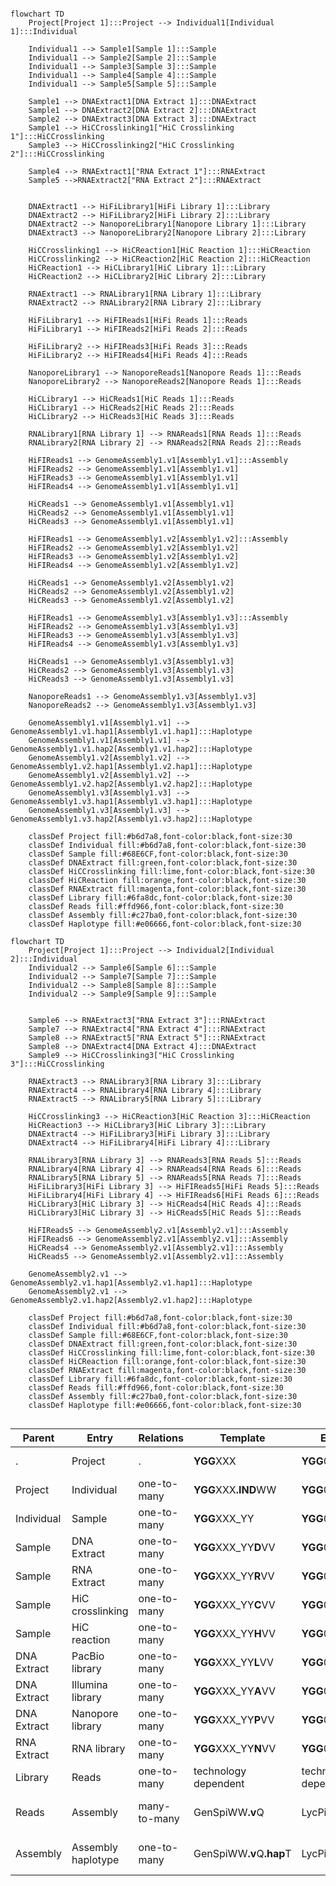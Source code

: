 ```mermaid

flowchart TD
    Project[Project 1]:::Project --> Individual1[Individual 1]:::Individual
    
    Individual1 --> Sample1[Sample 1]:::Sample
    Individual1 --> Sample2[Sample 2]:::Sample
    Individual1 --> Sample3[Sample 3]:::Sample
    Individual1 --> Sample4[Sample 4]:::Sample
    Individual1 --> Sample5[Sample 5]:::Sample
    
    Sample1 --> DNAExtract1[DNA Extract 1]:::DNAExtract
    Sample1 --> DNAExtract2[DNA Extract 2]:::DNAExtract
    Sample2 --> DNAExtract3[DNA Extract 3]:::DNAExtract
    Sample1 --> HiCCrosslinking1["HiC Crosslinking 1"]:::HiCCrosslinking 
    Sample3 --> HiCCrosslinking2["HiC Crosslinking 2"]:::HiCCrosslinking
    
    Sample4 --> RNAExtract1["RNA Extract 1"]:::RNAExtract
    Sample5 -->RNAExtract2["RNA Extract 2"]:::RNAExtract

    
    DNAExtract1 --> HiFiLibrary1[HiFi Library 1]:::Library
    DNAExtract2 --> HiFiLibrary2[HiFi Library 2]:::Library
    DNAExtract2 --> NanoporeLibrary1[Nanopore Library 1]:::Library
    DNAExtract3 --> NanoporeLibrary2[Nanopore Library 2]:::Library
    
    HiCCrosslinking1 --> HiCReaction1[HiC Reaction 1]:::HiCReaction
    HiCCrosslinking2 --> HiCReaction2[HiC Reaction 2]:::HiCReaction
    HiCReaction1 --> HiCLibrary1[HiC Library 1]:::Library
    HiCReaction2 --> HiCLibrary2[HiC Library 2]:::Library
    
    RNAExtract1 --> RNALibrary1[RNA Library 1]:::Library
    RNAExtract2 --> RNALibrary2[RNA Library 2]:::Library
    
    HiFiLibrary1 --> HiFIReads1[HiFi Reads 1]:::Reads 
    HiFiLibrary1 --> HiFIReads2[HiFi Reads 2]:::Reads
    
    HiFiLibrary2 --> HiFIReads3[HiFi Reads 3]:::Reads
    HiFiLibrary2 --> HiFIReads4[HiFi Reads 4]:::Reads
    
    NanoporeLibrary1 --> NanoporeReads1[Nanopore Reads 1]:::Reads
    NanoporeLibrary2 --> NanoporeReads2[Nanopore Reads 1]:::Reads
    
    HiCLibrary1 --> HiСReads1[HiС Reads 1]:::Reads 
    HiCLibrary1 --> HiСReads2[HiС Reads 2]:::Reads
    HiCLibrary2 --> HiСReads3[HiС Reads 3]:::Reads
    
    RNALibrary1[RNA Library 1] --> RNAReads1[RNA Reads 1]:::Reads
    RNALibrary2[RNA Library 2] --> RNAReads2[RNA Reads 2]:::Reads
    
    HiFIReads1 --> GenomeAssembly1.v1[Assembly1.v1]:::Assembly
    HiFIReads2 --> GenomeAssembly1.v1[Assembly1.v1]
    HiFIReads3 --> GenomeAssembly1.v1[Assembly1.v1]
    HiFIReads4 --> GenomeAssembly1.v1[Assembly1.v1]
    
    HiСReads1 --> GenomeAssembly1.v1[Assembly1.v1]
    HiСReads2 --> GenomeAssembly1.v1[Assembly1.v1]
    HiСReads3 --> GenomeAssembly1.v1[Assembly1.v1]
    
    HiFIReads1 --> GenomeAssembly1.v2[Assembly1.v2]:::Assembly
    HiFIReads2 --> GenomeAssembly1.v2[Assembly1.v2]
    HiFIReads3 --> GenomeAssembly1.v2[Assembly1.v2]
    HiFIReads4 --> GenomeAssembly1.v2[Assembly1.v2]
    
    HiСReads1 --> GenomeAssembly1.v2[Assembly1.v2]
    HiСReads2 --> GenomeAssembly1.v2[Assembly1.v2]
    HiСReads3 --> GenomeAssembly1.v2[Assembly1.v2]
    
    HiFIReads1 --> GenomeAssembly1.v3[Assembly1.v3]:::Assembly
    HiFIReads2 --> GenomeAssembly1.v3[Assembly1.v3]
    HiFIReads3 --> GenomeAssembly1.v3[Assembly1.v3]
    HiFIReads4 --> GenomeAssembly1.v3[Assembly1.v3]
    
    HiСReads1 --> GenomeAssembly1.v3[Assembly1.v3]
    HiСReads2 --> GenomeAssembly1.v3[Assembly1.v3]
    HiСReads3 --> GenomeAssembly1.v3[Assembly1.v3]
    
    NanoporeReads1 --> GenomeAssembly1.v3[Assembly1.v3]
    NanoporeReads2 --> GenomeAssembly1.v3[Assembly1.v3]
    
    GenomeAssembly1.v1[Assembly1.v1] --> GenomeAssembly1.v1.hap1[Assembly1.v1.hap1]:::Haplotype
    GenomeAssembly1.v1[Assembly1.v1] --> GenomeAssembly1.v1.hap2[Assembly1.v1.hap2]:::Haplotype
    GenomeAssembly1.v2[Assembly1.v2] --> GenomeAssembly1.v2.hap1[Assembly1.v2.hap1]:::Haplotype
    GenomeAssembly1.v2[Assembly1.v2] --> GenomeAssembly1.v2.hap2[Assembly1.v2.hap2]:::Haplotype
    GenomeAssembly1.v3[Assembly1.v3] --> GenomeAssembly1.v3.hap1[Assembly1.v3.hap1]:::Haplotype
    GenomeAssembly1.v3[Assembly1.v3] --> GenomeAssembly1.v3.hap2[Assembly1.v3.hap2]:::Haplotype
    
    classDef Project fill:#b6d7a8,font-color:black,font-size:30
    classDef Individual fill:#b6d7a8,font-color:black,font-size:30
    classDef Sample fill:#68E6CF,font-color:black,font-size:30
    classDef DNAExtract fill:green,font-color:black,font-size:30
    classDef HiCCrosslinking fill:lime,font-color:black,font-size:30
    classDef HiCReaction fill:orange,font-color:black,font-size:30
    classDef RNAExtract fill:magenta,font-color:black,font-size:30
    classDef Library fill:#6fa8dc,font-color:black,font-size:30
    classDef Reads fill:#ffd966,font-color:black,font-size:30
    classDef Assembly fill:#c27ba0,font-color:black,font-size:30
    classDef Haplotype fill:#e06666,font-color:black,font-size:30

```

```mermaid
flowchart TD
    Project[Project 1]:::Project --> Individual2[Individual 2]:::Individual
    Individual2 --> Sample6[Sample 6]:::Sample
    Individual2 --> Sample7[Sample 7]:::Sample
    Individual2 --> Sample8[Sample 8]:::Sample
    Individual2 --> Sample9[Sample 9]:::Sample

    
    Sample6 --> RNAExtract3["RNA Extract 3"]:::RNAExtract
    Sample7 --> RNAExtract4["RNA Extract 4"]:::RNAExtract
    Sample8 --> RNAExtract5["RNA Extract 5"]:::RNAExtract
    Sample8 --> DNAExtract4[DNA Extract 4]:::DNAExtract
    Sample9 --> HiCCrosslinking3["HiC Crosslinking 3"]:::HiCCrosslinking
    
    RNAExtract3 --> RNALibrary3[RNA Library 3]:::Library
    RNAExtract4 --> RNALibrary4[RNA Library 4]:::Library
    RNAExtract5 --> RNALibrary5[RNA Library 5]:::Library
    
    HiCCrosslinking3 --> HiCReaction3[HiC Reaction 3]:::HiCReaction
    HiCReaction3 --> HiCLibrary3[HiC Library 3]:::Library
    DNAExtract4 --> HiFiLibrary3[HiFi Library 3]:::Library
    DNAExtract4 --> HiFiLibrary4[HiFi Library 4]:::Library
    
    RNALibrary3[RNA Library 3] --> RNAReads3[RNA Reads 5]:::Reads
    RNALibrary4[RNA Library 4] --> RNAReads4[RNA Reads 6]:::Reads
    RNALibrary5[RNA Library 5] --> RNAReads5[RNA Reads 7]:::Reads
    HiFiLibrary3[HiFi Library 3] --> HiFIReads5[HiFi Reads 5]:::Reads
    HiFiLibrary4[HiFi Library 4] --> HiFIReads6[HiFi Reads 6]:::Reads
    HiCLibrary3[HiC Library 3] --> HiСReads4[HiС Reads 4]:::Reads
    HiCLibrary3[HiC Library 3] --> HiСReads5[HiС Reads 5]:::Reads
    
    HiFIReads5 --> GenomeAssembly2.v1[Assembly2.v1]:::Assembly
    HiFIReads6 --> GenomeAssembly2.v1[Assembly2.v1]:::Assembly
    HiСReads4 --> GenomeAssembly2.v1[Assembly2.v1]:::Assembly
    HiСReads5 --> GenomeAssembly2.v1[Assembly2.v1]:::Assembly
    
    GenomeAssembly2.v1 --> GenomeAssembly2.v1.hap1[Assembly2.v1.hap1]:::Haplotype
    GenomeAssembly2.v1 --> GenomeAssembly2.v1.hap2[Assembly2.v1.hap2]:::Haplotype
    
    classDef Project fill:#b6d7a8,font-color:black,font-size:30
    classDef Individual fill:#b6d7a8,font-color:black,font-size:30
    classDef Sample fill:#68E6CF,font-color:black,font-size:30
    classDef DNAExtract fill:green,font-color:black,font-size:30
    classDef HiCCrosslinking fill:lime,font-color:black,font-size:30
    classDef HiCReaction fill:orange,font-color:black,font-size:30
    classDef RNAExtract fill:magenta,font-color:black,font-size:30
    classDef Library fill:#6fa8dc,font-color:black,font-size:30
    classDef Reads fill:#ffd966,font-color:black,font-size:30
    classDef Assembly fill:#c27ba0,font-color:black,font-size:30
    classDef Haplotype fill:#e06666,font-color:black,font-size:30


```

| Parent      | Entry              | Relations    | Template                       | Example                       | Comments                                         |
|-------------|--------------------|--------------|--------------------------------|-------------------------------|--------------------------------------------------|
| .           | Project            | .            | **YGG**XXX                     | **YGG**001                    | XXX - project number                             |
| Project     | Individual         | one-to-many  | **YGG**XXX<b>.IND</b>WW        | **YGG**001<b>.IND</b>01       | WW - individual number                           |
| Individual  | Sample             | one-to-many  | **YGG**XXX_YY                  | **YGG**001_01                 | YY - sample number                               |
| Sample      | DNA Extract        | one-to-many  | **YGG**XXX_YY**D**VV           | **YGG**001_01**D**02          | VV - attempt number                              |
| Sample      | RNA Extract        | one-to-many  | **YGG**XXX_YY**R**VV           | **YGG**001_02**R**03          | .                                                |
| Sample      | HiC crosslinking   | one-to-many  | **YGG**XXX_YY**C**VV           | **YGG**001_03**C**01          | .                                                |
| Sample      | HiC reaction       | one-to-many  | **YGG**XXX_YY**H**VV           | **YGG**001_03**H**02          | .                                                |
| DNA Extract | PacBio library     | one-to-many  | **YGG**XXX_YY**L**VV           | **YGG**001_01**L**01          | .                                                |
| DNA Extract | Illumina library   | one-to-many  | **YGG**XXX_YY**A**VV           | **YGG**001_01**A**01          | .                                                |
| DNA Extract | Nanopore library   | one-to-many  | **YGG**XXX_YY**P**VV           | **YGG**001_01**P**01          | .                                                |
| RNA Extract | RNA library        | one-to-many  | **YGG**XXX_YY**N**VV           | **YGG**001_02**N**01          | .                                                |
| Library     | Reads              | one-to-many  | technology dependent           | technology dependent          | .                                                |
| Reads       | Assembly           | many-to-many | GenSpiWW<b>.v</b>Q             | LycPic1<b>.v</b>1             | Gen - genus, Spi - species, Q - assembly version |
| Assembly    | Assembly haplotype | one-to-many  | GenSpiWW<b>.v</b>Q<b>.hap</b>T | LycPic1<b>.v</b>1<b>.hap</b>1 | T - (pseudo)haplotype number                     |
